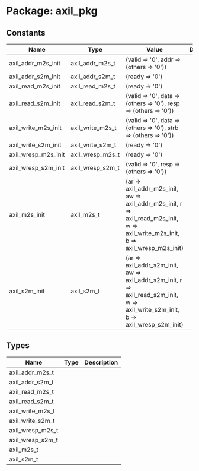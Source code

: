 # Package: axil_pkg
## Constants
| Name                | Type             | Value                                                                                                                                                                                                                                                                                                      | Description |
| ------------------- | ---------------- | ---------------------------------------------------------------------------------------------------------------------------------------------------------------------------------------------------------------------------------------------------------------------------------------------------------- | ----------- |
| axil_addr_m2s_init  | axil_addr_m2s_t  |  (valid => '0',                                                     addr => (others => '0'))                                                                                                                                                                                                               |             |
| axil_addr_s2m_init  | axil_addr_s2m_t  |  (ready => '0')                                                                                                                                                                                                                                                                                            |             |
| axil_read_m2s_init  | axil_read_m2s_t  |  (ready => '0')                                                                                                                                                                                                                                                                                            |             |
| axil_read_s2m_init  | axil_read_s2m_t  |  (valid => '0',                                                     data => (others => '0'),                                                     resp => (others => '0'))                                                                                                                                  |             |
| axil_write_m2s_init | axil_write_m2s_t |  (valid => '0',                                                       data => (others => '0'),                                                       strb => (others => '0'))                                                                                                                              |             |
| axil_write_s2m_init | axil_write_s2m_t |  (ready => '0')                                                                                                                                                                                                                                                                                            |             |
| axil_wresp_m2s_init | axil_wresp_m2s_t |  (ready => '0')                                                                                                                                                                                                                                                                                            |             |
| axil_wresp_s2m_init | axil_wresp_s2m_t |  (valid => '0',                                                       resp => (others => '0'))                                                                                                                                                                                                             |             |
| axil_m2s_init       | axil_m2s_t       |  (ar => axil_addr_m2s_init,                                           aw => axil_addr_m2s_init,                                           r => axil_read_m2s_init,                                           w => axil_write_m2s_init,                                           b => axil_wresp_m2s_init) |             |
| axil_s2m_init       | axil_s2m_t       |  (ar => axil_addr_s2m_init,                                           aw => axil_addr_s2m_init,                                           r => axil_read_s2m_init,                                           w => axil_write_s2m_init,                                           b => axil_wresp_s2m_init) |             |
## Types
| Name             | Type | Description |
| ---------------- | ---- | ----------- |
| axil_addr_m2s_t  |      |             |
| axil_addr_s2m_t  |      |             |
| axil_read_m2s_t  |      |             |
| axil_read_s2m_t  |      |             |
| axil_write_m2s_t |      |             |
| axil_write_s2m_t |      |             |
| axil_wresp_m2s_t |      |             |
| axil_wresp_s2m_t |      |             |
| axil_m2s_t       |      |             |
| axil_s2m_t       |      |             |
